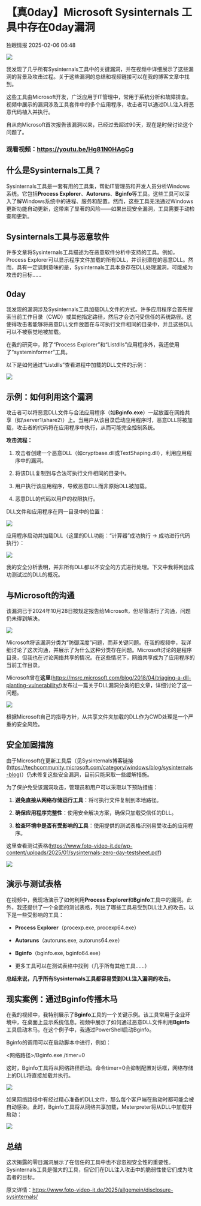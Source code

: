 #  【真0day】Microsoft Sysinternals 工具中存在0day漏洞   
 独眼情报   2025-02-06 06:48  
  
![](https://mmbiz.qpic.cn/sz_mmbiz_jpg/KgxDGkACWnROAM4ZCLQjRagHtiaM7nReFWpYAZDJibvp8d9wEbgAmteibYCdnkSCQJpB6Lo5jyeY9qOdzfdwl77vA/640?wx_fmt=jpeg&from=appmsg "")  
  
我发现了几乎所有Sysinternals工具中的关键漏洞，并在视频中详细展示了这些漏洞的背景及攻击过程。关于这些漏洞的总结和视频链接可以在我的博客文章中找到。  
  
这些工具由Microsoft开发，广泛应用于IT管理中，常用于系统分析和故障排查。视频中展示的漏洞涉及工具套件中的多个应用程序，攻击者可以通过DLL注入将恶意代码植入并执行。  
  
自从向Microsoft首次报告该漏洞以来，已经过去超过90天，现在是时候讨论这个问题了。  
### 观看视频：https://youtu.be/Hg81N0HAgCg  
## 什么是Sysinternals工具？  
  
Sysinternals工具是一套有用的工具集，帮助IT管理员和开发人员分析Windows系统。它包括**Process Explorer**、**Autoruns**、**Bginfo**等工具。这些工具可以深入了解Windows系统中的进程、服务和配置。然而，这些工具无法通过Windows更新功能自动更新，这带来了显著的风险——如果出现安全漏洞，工具需要手动检查和更新。  
## Sysinternals工具与恶意软件  
  
许多文章将Sysinternals工具描述为在恶意软件分析中支持的工具。例如，Process Explorer可以显示程序文件加载的所有DLL，并识别潜在的恶意DLL。然而，具有一定讽刺意味的是，Sysinternals工具本身存在DLL处理漏洞，可能成为攻击的目标……  
## 0day  
  
我发现的漏洞涉及Sysinternals工具加载DLL文件的方式。许多应用程序会首先搜索当前工作目录（CWD）或其他指定路径，然后才会访问受信任的系统路径。这使得攻击者能够将恶意DLL文件放置在与可执行文件相同的目录中，并且这些DLL可以不被察觉地被加载。  
  
在我的研究中，除了“Process Explorer”和“Listdlls”应用程序外，我还使用了“systeminformer”工具。  
  
以下是如何通过“Listdlls”查看进程中加载的DLL文件的示例：  
  
![](https://mmbiz.qpic.cn/sz_mmbiz_png/KgxDGkACWnROAM4ZCLQjRagHtiaM7nReFLGxVSVOiaLSOEYN5xmUC5u7nsHkdupCjXz9TyiaGbOG4icGFssrFjK4XA/640?wx_fmt=png&from=appmsg "")  
## 示例：如何利用这个漏洞  
  
攻击者可以将恶意DLL文件与合法应用程序（如**Bginfo.exe**）一起放置在网络共享（如\\server1\share2\）上。当用户从该目录启动应用程序时，恶意DLL将被加载，攻击者的代码将在应用程序中执行，从而可能完全控制系统。  
  
**攻击流程：**  
1. 攻击者创建一个恶意DLL（如cryptbase.dll或TextShaping.dll），利用应用程序中的漏洞。  
  
1. 将该DLL复制到与合法可执行文件相同的目录中。  
  
1. 用户执行该应用程序，导致恶意DLL而非原始DLL被加载。  
  
1. 恶意DLL的代码以用户的权限执行。  
  
DLL文件和应用程序在同一目录中的位置：  
  
![](https://mmbiz.qpic.cn/sz_mmbiz_png/KgxDGkACWnROAM4ZCLQjRagHtiaM7nReFTp9zDqJ9YoM48AiclqrVpianDBVXb5a7EL7mhn2jvSPOLc8oNb8SDibgQ/640?wx_fmt=png&from=appmsg "")  
  
应用程序启动并加载DLL（这里的DLL功能：“计算器”成功执行 -> 成功进行代码执行）：  
  
![](https://mmbiz.qpic.cn/sz_mmbiz_png/KgxDGkACWnROAM4ZCLQjRagHtiaM7nReFQGl3EYWMzFO13OPdyW0UVkibQj5Yuq6d782EWjsbL33iamOibCdJ9dMpw/640?wx_fmt=png&from=appmsg "")  
  
我的安全分析表明，并非所有DLL都以不安全的方式进行处理。下文中我将列出成功测试过的DLL的概况。  
## 与Microsoft的沟通  
  
该漏洞已于2024年10月28日按规定报告给Microsoft，但尽管进行了沟通，问题仍未得到解决。  
  
![](https://mmbiz.qpic.cn/sz_mmbiz_png/KgxDGkACWnROAM4ZCLQjRagHtiaM7nReFJb5ib9TV9jUBPvlsfExAkicrVZsEK5pgXSic5D1MicWQEnycfeNNQnJiahA/640?wx_fmt=png&from=appmsg "")  
  
Microsoft将该漏洞分类为“防御深度”问题，而非关键问题。在我的视频中，我详细讨论了这次沟通，并展示了为什么这种分类存在问题。Microsoft讨论的是程序目录，但我也在讨论网络共享的情况。在这些情况下，网络共享成为了应用程序的当前工作目录。  
  
Microsoft曾在**这里**(https://msrc.microsoft.com/blog/2018/04/triaging-a-dll-planting-vulnerability/)发布过一篇关于DLL漏洞分类的旧文章，详细讨论了这一问题。  
  
![](https://mmbiz.qpic.cn/sz_mmbiz_png/KgxDGkACWnROAM4ZCLQjRagHtiaM7nReFr7Yg1ibBSvcINR5kH0Lz1PxX492DMib5KrlOAl82wKdfYUtCxpIJknzg/640?wx_fmt=png&from=appmsg "")  
  
根据Microsoft自己的指导方针，从共享文件夹加载的DLL作为CWD处理是一个严重的安全风险。  
## 安全加固措施  
  
由于Microsoft在更新工具后（见Sysinternals博客链接(https://techcommunity.microsoft.com/category/windows/blog/sysinternals-blog)）仍未修复这些安全漏洞，目前只能采取一些缓解措施。  
  
为了保护免受该漏洞攻击，管理员和用户可以采取以下预防措施：  
1. **避免直接从网络存储运行工具**：将可执行文件复制到本地路径。  
  
1. **确保应用程序完整性**：使用安全解决方案，确保只加载受信任的DLL。  
  
1. **检查环境中是否有受影响的工具**：使用提供的测试表格识别易受攻击的应用程序。  
  
这里查看测试表格(https://www.foto-video-it.de/wp-content/uploads/2025/01/sysinternals-zero-day-testsheet.pdf)  
  
![](https://mmbiz.qpic.cn/sz_mmbiz_png/KgxDGkACWnROAM4ZCLQjRagHtiaM7nReFXWnpSdPhibFMvVEYEgtZE9xKwQqyP1S7ztEuKa9xg4WFZzY6BdYefJg/640?wx_fmt=png&from=appmsg "")  
## 演示与测试表格  
  
在视频中，我现场演示了如何利用**Process Explorer**和**Bginfo**工具中的漏洞。此外，我还提供了一个全面的测试表格，列出了哪些工具易受到DLL注入的攻击。以下是一些受影响的工具：  
- **Process Explorer**（procexp.exe, procexp64.exe）  
  
- **Autoruns**（autoruns.exe, autoruns64.exe）  
  
- **Bginfo**（bginfo.exe, bginfo64.exe）  
  
- 更多工具可以在测试表格中找到（几乎所有其他工具……）  
  
**总结来说，几乎所有Sysinternals工具都容易受到DLL注入漏洞的攻击。**  
## 现实案例：通过Bginfo传播木马  
  
在我的视频中，我特别展示了**Bginfo**工具的一个关键示例。该工具常用于企业环境中，在桌面上显示系统信息。视频中展示了如何通过恶意DLL文件利用**Bginfo**工具启动木马。在这个例子中，我通过PowerShell启动Bginfo。  
  
Bginfo的调用可以在启动脚本中进行，例如：  
  
<网络路径>/Bginfo.exe /timer=0  
  
这时，Bginfo工具将从网络路径启动。命令timer=0会抑制配置对话框，网络存储上的DLL将直接加载并执行。  
  
![](https://mmbiz.qpic.cn/sz_mmbiz_png/KgxDGkACWnROAM4ZCLQjRagHtiaM7nReFaWGl4Z5sJMvcPomrSRcT6eTMlhnIrNMjDtO3icrJVNA2ydKaU3dfXvQ/640?wx_fmt=png&from=appmsg "")  
  
如果网络路径中有经过精心准备的DLL文件，那么每个客户端在启动时都可能会被自动感染。此时，Bginfo工具将从网络共享加载，Meterpreter将从DLL中加载并启动：  
  
![](https://mmbiz.qpic.cn/sz_mmbiz_png/KgxDGkACWnROAM4ZCLQjRagHtiaM7nReFIiaAPnJcLJCopkRMhxI8rD7YtQsX9c6P8A7g52C4dviaeIy8qMQUp89g/640?wx_fmt=png&from=appmsg "")  
## 总结  
  
这次揭露的零日漏洞展示了在信任的工具中也不容忽视安全性的重要性。Sysinternals工具是强大的工具，但它们在DLL注入攻击中的脆弱性使它们成为攻击者的目标。  
  
  
原文详情：https://www.foto-video-it.de/2025/allgemein/disclosure-sysinternals/  
  
  
